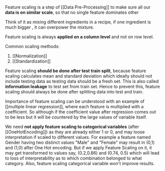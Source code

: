 Feature scaling is a step of [[Data Pre-Processing]] to make sure all our **data is on similar scale**, so that no single feature dominates other

Think of it as mixing different ingredients in a recipe, if one ingredient is much bigger , it can overpower the mixture.

Feature scaling is always **applied on a column level** and not on row level.

Common scaling methods:
1. [[Normalization]]
2. [[Standardization]]

Feature scaling **should be done after test train split**, because feature scaling calculates mean and standard deviation which ideally should not include testing data as testing data should be a fresh set. This is also called **information leakage** to test set from train set. Hence to prevent this, feature scaling should always be done after splitting data into test and train.

Importance of feature scaling can be understood with an example of [[multiple linear regression]], where each feature is multiplied with a coefficient. So although if the coefficient value after regression comes out to be less but it will be countered by the large values of variable itself.

We need **not apply feature scaling to categorical variables** (after [[OneHotEncoding]]) as they are already either 1 or 0, and may loose interpretation if scaled to different values. For example a feature named Gender having two distinct values "Male" and "Female" may result in (0,1) and (1,0) after One Hot encoding. But if we apply Feature Scaling on it, it may get transformed to values say, (0.2,0.86) and (0.74, 0.5) which will lead to loss of interpretability as to which combination belonged to what category. Also, feature scaling categorical variable won't improve results.

